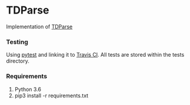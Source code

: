 # TDParse
Implementation of [TDParse](https://aclanthology.coli.uni-saarland.de/papers/E17-1046/e17-1046)


### Testing
Using [pytest](https://docs.pytest.org/en/latest/contents.html) and linking it to [Travis CI](https://travis-ci.org/). All tests are stored within the tests directory.

### Requirements
1. Python 3.6
2. pip3 install -r requirements.txt
